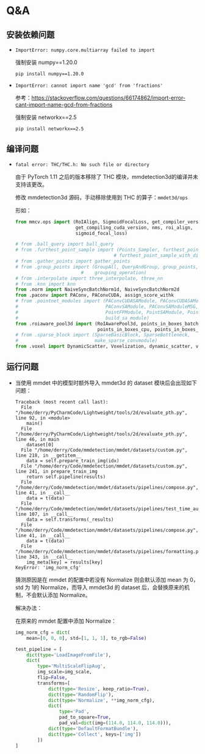 # Q&A

## 安装依赖问题

* `ImportError: numpy.core.multiarray failed to import`

  强制安装 numpy==1.20.0

  ```shell
  pip install numpy==1.20.0
  ```

* `ImportError: cannot import name 'gcd' from 'fractions'`

  参考：https://stackoverflow.com/questions/66174862/import-error-cant-import-name-gcd-from-fractions

  强制安装 networkx==2.5

  ```shell
  pip install networkx==2.5
  ```

## 编译问题

* `fatal error: THC/THC.h: No such file or directory`

  由于 PyTorch 1.11 之后的版本移除了 THC 模块，mmdetection3d的编译并未支持该更改。

  修改 mmdetection3d 源码，手动移除使用到 THC 的算子：`mmdet3d/ops`

  形如：

  ```python
  from mmcv.ops import (RoIAlign, SigmoidFocalLoss, get_compiler_version,
                        get_compiling_cuda_version, nms, roi_align,
                        sigmoid_focal_loss)
  
  # from .ball_query import ball_query
  # from .furthest_point_sample import (Points_Sampler, furthest_point_sample,
                                      # furthest_point_sample_with_dist)
  # from .gather_points import gather_points
  # from .group_points import (GroupAll, QueryAndGroup, group_points,
                          #    grouping_operation)
  # from .interpolate import three_interpolate, three_nn
  # from .knn import knn
  from .norm import NaiveSyncBatchNorm1d, NaiveSyncBatchNorm2d
  from .paconv import PAConv, PAConvCUDA, assign_score_withk
  # from .pointnet_modules import (PAConvCUDASAModule, PAConvCUDASAModuleMSG,
  #                                PAConvSAModule, PAConvSAModuleMSG,
  #                                PointFPModule, PointSAModule, PointSAModuleMSG,
  #                                build_sa_module)
  from .roiaware_pool3d import (RoIAwarePool3d, points_in_boxes_batch,
                                points_in_boxes_cpu, points_in_boxes_gpu)
  # from .sparse_block import (SparseBasicBlock, SparseBottleneck,
  #                            make_sparse_convmodule)
  from .voxel import DynamicScatter, Voxelization, dynamic_scatter, voxelization
  ```

## 运行问题

* 当使用 mmdet 中的模型时额外导入 mmdet3d 的 dataset 模块后会出现如下问题：

  ```shell
  Traceback (most recent call last):
    File "/home/derry/PyCharmCode/Lightweight/tools/2d/evaluate_pth.py", line 92, in <module>
      main()
    File "/home/derry/PyCharmCode/Lightweight/tools/2d/evaluate_pth.py", line 46, in main
      dataset[0]
    File "/home/derry/Code/mmdetection/mmdet/datasets/custom.py", line 218, in __getitem__
      data = self.prepare_train_img(idx)
    File "/home/derry/Code/mmdetection/mmdet/datasets/custom.py", line 241, in prepare_train_img
      return self.pipeline(results)
    File "/home/derry/Code/mmdetection/mmdet/datasets/pipelines/compose.py", line 41, in __call__
      data = t(data)
    File "/home/derry/Code/mmdetection/mmdet/datasets/pipelines/test_time_aug.py", line 107, in __call__
      data = self.transforms(_results)
    File "/home/derry/Code/mmdetection/mmdet/datasets/pipelines/compose.py", line 41, in __call__
      data = t(data)
    File "/home/derry/Code/mmdetection/mmdet/datasets/pipelines/formatting.py", line 343, in __call__
      img_meta[key] = results[key]
  KeyError: 'img_norm_cfg'
  ```

  猜测原因是在 mmdet 的配置中若没有 Normalize 则会默认添加 mean 为 0，std 为 1的 Normalize，而导入 mmdet3d 的 dataset 后，会替换原来的机制，不会默认添加 Normalize。

  解决办法：

  在原来的 mmdet 配置中添加 Normalize：

  ```python
  img_norm_cfg = dict(
      mean=[0, 0, 0], std=[1, 1, 1], to_rgb=False)
  
  test_pipeline = [
      dict(type='LoadImageFromFile'),
      dict(
          type='MultiScaleFlipAug',
          img_scale=img_scale,
          flip=False,
          transforms=[
              dict(type='Resize', keep_ratio=True),
              dict(type='RandomFlip'),
              dict(type='Normalize', **img_norm_cfg),
              dict(
                  type='Pad',
                  pad_to_square=True,
                  pad_val=dict(img=(114.0, 114.0, 114.0))),
              dict(type='DefaultFormatBundle'),
              dict(type='Collect', keys=['img'])
          ])
  ]
  ```